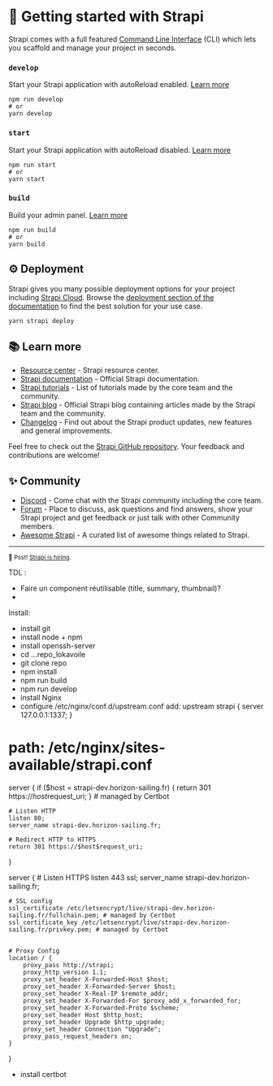 # 🚀 Getting started with Strapi

Strapi comes with a full featured [Command Line Interface](https://docs.strapi.io/dev-docs/cli) (CLI) which lets you scaffold and manage your project in seconds.

### `develop`

Start your Strapi application with autoReload enabled. [Learn more](https://docs.strapi.io/dev-docs/cli#strapi-develop)

```
npm run develop
# or
yarn develop
```

### `start`

Start your Strapi application with autoReload disabled. [Learn more](https://docs.strapi.io/dev-docs/cli#strapi-start)

```
npm run start
# or
yarn start
```

### `build`

Build your admin panel. [Learn more](https://docs.strapi.io/dev-docs/cli#strapi-build)

```
npm run build
# or
yarn build
```

## ⚙️ Deployment

Strapi gives you many possible deployment options for your project including [Strapi Cloud](https://cloud.strapi.io). Browse the [deployment section of the documentation](https://docs.strapi.io/dev-docs/deployment) to find the best solution for your use case.

```
yarn strapi deploy
```

## 📚 Learn more

- [Resource center](https://strapi.io/resource-center) - Strapi resource center.
- [Strapi documentation](https://docs.strapi.io) - Official Strapi documentation.
- [Strapi tutorials](https://strapi.io/tutorials) - List of tutorials made by the core team and the community.
- [Strapi blog](https://strapi.io/blog) - Official Strapi blog containing articles made by the Strapi team and the community.
- [Changelog](https://strapi.io/changelog) - Find out about the Strapi product updates, new features and general improvements.

Feel free to check out the [Strapi GitHub repository](https://github.com/strapi/strapi). Your feedback and contributions are welcome!

## ✨ Community

- [Discord](https://discord.strapi.io) - Come chat with the Strapi community including the core team.
- [Forum](https://forum.strapi.io/) - Place to discuss, ask questions and find answers, show your Strapi project and get feedback or just talk with other Community members.
- [Awesome Strapi](https://github.com/strapi/awesome-strapi) - A curated list of awesome things related to Strapi.

---

<sub>🤫 Psst! [Strapi is hiring](https://strapi.io/careers).</sub>

TDL :

- Faire un component réutilisable (title, summary, thumbnail)?
-


Install:
- install git 
- install node + npm
- install openssh-server
- cd ...repo_lokavoile
- git clone repo
- npm install
- npm run build
- npm run develop
- install Nginx
- configure /etc/nginx/conf.d/upstream.conf add:
upstream strapi {
    server 127.0.0.1:1337;
}

# path: /etc/nginx/sites-available/strapi.conf

server {
    if ($host = strapi-dev.horizon-sailing.fr) {
        return 301 https://$host$request_uri;
    } # managed by Certbot


    # Listen HTTP
    listen 80;
    server_name strapi-dev.horizon-sailing.fr;

    # Redirect HTTP to HTTPS
    return 301 https://$host$request_uri;


}

server {
    # Listen HTTPS
    listen 443 ssl;
    server_name strapi-dev.horizon-sailing.fr;

    # SSL config
    ssl_certificate /etc/letsencrypt/live/strapi-dev.horizon-sailing.fr/fullchain.pem; # managed by Certbot
    ssl_certificate_key /etc/letsencrypt/live/strapi-dev.horizon-sailing.fr/privkey.pem; # managed by Certbot
    

    # Proxy Config
    location / {
        proxy_pass http://strapi;
        proxy_http_version 1.1;
        proxy_set_header X-Forwarded-Host $host;
        proxy_set_header X-Forwarded-Server $host;
        proxy_set_header X-Real-IP $remote_addr;
        proxy_set_header X-Forwarded-For $proxy_add_x_forwarded_for;
        proxy_set_header X-Forwarded-Proto $scheme;
        proxy_set_header Host $http_host;
        proxy_set_header Upgrade $http_upgrade;
        proxy_set_header Connection "Upgrade";
        proxy_pass_request_headers on;
    }

}
- install certbot

